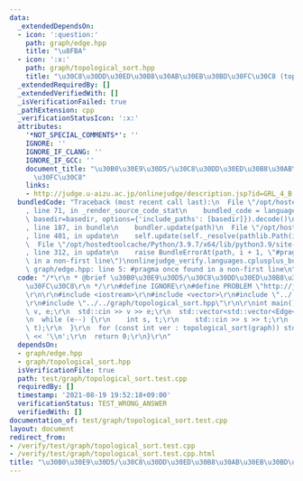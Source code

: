```yaml
---
data:
  _extendedDependsOn:
  - icon: ':question:'
    path: graph/edge.hpp
    title: "\u8FBA"
  - icon: ':x:'
    path: graph/topological_sort.hpp
    title: "\u30C8\u30DD\u30ED\u30B8\u30AB\u30EB\u30BD\u30FC\u30C8 (topological sort)"
  _extendedRequiredBy: []
  _extendedVerifiedWith: []
  _isVerificationFailed: true
  _pathExtension: cpp
  _verificationStatusIcon: ':x:'
  attributes:
    '*NOT_SPECIAL_COMMENTS*': ''
    IGNORE: ''
    IGNORE_IF_CLANG: ''
    IGNORE_IF_GCC: ''
    document_title: "\u30B0\u30E9\u30D5/\u30C8\u30DD\u30ED\u30B8\u30AB\u30EB\u30BD\
      \u30FC\u30C8"
    links:
    - http://judge.u-aizu.ac.jp/onlinejudge/description.jsp?id=GRL_4_B
  bundledCode: "Traceback (most recent call last):\n  File \"/opt/hostedtoolcache/Python/3.9.7/x64/lib/python3.9/site-packages/onlinejudge_verify/documentation/build.py\"\
    , line 71, in _render_source_code_stat\n    bundled_code = language.bundle(stat.path,\
    \ basedir=basedir, options={'include_paths': [basedir]}).decode()\n  File \"/opt/hostedtoolcache/Python/3.9.7/x64/lib/python3.9/site-packages/onlinejudge_verify/languages/cplusplus.py\"\
    , line 187, in bundle\n    bundler.update(path)\n  File \"/opt/hostedtoolcache/Python/3.9.7/x64/lib/python3.9/site-packages/onlinejudge_verify/languages/cplusplus_bundle.py\"\
    , line 401, in update\n    self.update(self._resolve(pathlib.Path(included), included_from=path))\n\
    \  File \"/opt/hostedtoolcache/Python/3.9.7/x64/lib/python3.9/site-packages/onlinejudge_verify/languages/cplusplus_bundle.py\"\
    , line 312, in update\n    raise BundleErrorAt(path, i + 1, \"#pragma once found\
    \ in a non-first line\")\nonlinejudge_verify.languages.cplusplus_bundle.BundleErrorAt:\
    \ graph/edge.hpp: line 5: #pragma once found in a non-first line\n"
  code: "/*\r\n * @brief \u30B0\u30E9\u30D5/\u30C8\u30DD\u30ED\u30B8\u30AB\u30EB\u30BD\
    \u30FC\u30C8\r\n */\r\n#define IGNORE\r\n#define PROBLEM \"http://judge.u-aizu.ac.jp/onlinejudge/description.jsp?id=GRL_4_B\"\
    \r\n\r\n#include <iostream>\r\n#include <vector>\r\n#include \"../../graph/edge.hpp\"\
    \r\n#include \"../../graph/topological_sort.hpp\"\r\n\r\nint main() {\r\n  int\
    \ v, e;\r\n  std::cin >> v >> e;\r\n  std::vector<std::vector<Edge<bool>>> graph(v);\r\
    \n  while (e--) {\r\n    int s, t;\r\n    std::cin >> s >> t;\r\n    graph[s].emplace_back(s,\
    \ t);\r\n  }\r\n  for (const int ver : topological_sort(graph)) std::cout << ver\
    \ << '\\n';\r\n  return 0;\r\n}\r\n"
  dependsOn:
  - graph/edge.hpp
  - graph/topological_sort.hpp
  isVerificationFile: true
  path: test/graph/topological_sort.test.cpp
  requiredBy: []
  timestamp: '2021-08-19 19:52:18+09:00'
  verificationStatus: TEST_WRONG_ANSWER
  verifiedWith: []
documentation_of: test/graph/topological_sort.test.cpp
layout: document
redirect_from:
- /verify/test/graph/topological_sort.test.cpp
- /verify/test/graph/topological_sort.test.cpp.html
title: "\u30B0\u30E9\u30D5/\u30C8\u30DD\u30ED\u30B8\u30AB\u30EB\u30BD\u30FC\u30C8"
---
```

